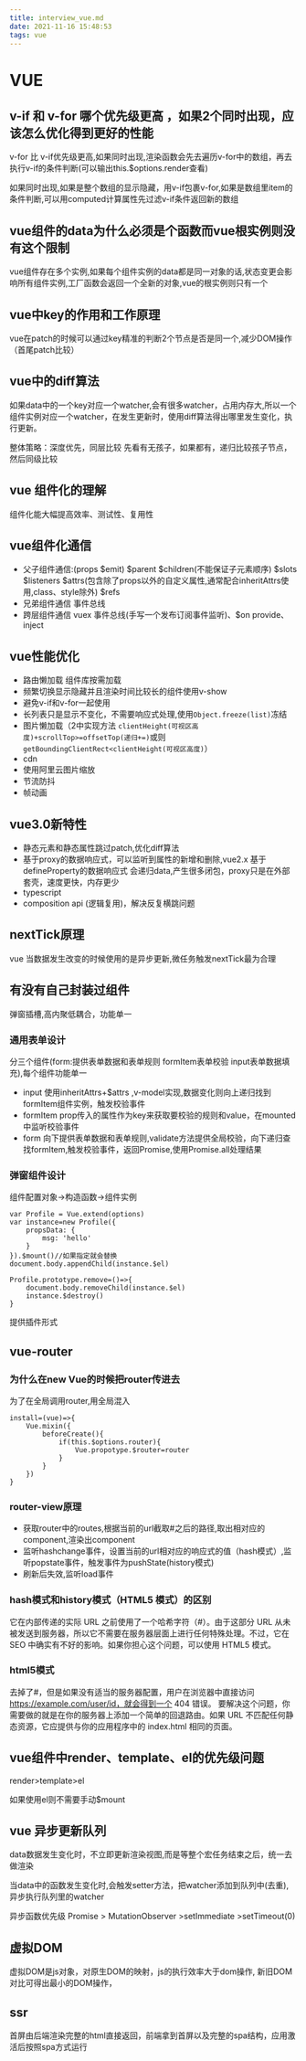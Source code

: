 ```yaml
---
title: interview_vue.md
date: 2021-11-16 15:48:53
tags: vue
---
```

# VUE
## v-if 和 v-for 哪个优先级更高 ，如果2个同时出现，应该怎么优化得到更好的性能
v-for 比 v-if优先级更高,如果同时出现,渲染函数会先去遍历v-for中的数组，再去执行v-if的条件判断(可以输出this.$options.render查看)

如果同时出现,如果是整个数组的显示隐藏，用v-if包裹v-for,如果是数组里item的条件判断,可以用computed计算属性先过滤v-if条件返回新的数组

## vue组件的data为什么必须是个函数而vue根实例则没有这个限制
vue组件存在多个实例,如果每个组件实例的data都是同一对象的话,状态变更会影响所有组件实例,工厂函数会返回一个全新的对象,vue的根实例则只有一个

## vue中key的作用和工作原理
vue在patch的时候可以通过key精准的判断2个节点是否是同一个,减少DOM操作（首尾patch比较）

## vue中的diff算法
如果data中的一个key对应一个watcher,会有很多watcher，占用内存大,所以一个组件实例对应一个watcher，在发生更新时，使用diff算法得出哪里发生变化，执行更新。

整体策略：深度优先，同层比较
先看有无孩子，如果都有，递归比较孩子节点，然后同级比较

## vue 组件化的理解
组件化能大幅提高效率、测试性、复用性
## vue组件化通信
- 父子组件通信:(props $emit) $parent $children(不能保证子元素顺序) $slots $listeners $attrs(包含除了props以外的自定义属性,通常配合inheritAttrs使用,class、style除外) $refs
- 兄弟组件通信 事件总线
- 跨层组件通信 vuex 事件总线(手写一个发布订阅事件监听)、$on provide、inject

## vue性能优化
- 路由懒加载 组件库按需加载
- 频繁切换显示隐藏并且渲染时间比较长的组件使用v-show
- 避免v-if和v-for一起使用
- 长列表只是显示不变化，不需要响应式处理,使用`Object.freeze(list)`冻结
- 图片懒加载（2中实现方法 `clientHeight(可视区高度)+scrollTop>=offsetTop(递归+=)`或则 `getBoundingClientRect<clientHeight(可视区高度)`）
- cdn 
- 使用阿里云图片缩放
- 节流防抖
- 帧动画

## vue3.0新特性
- 静态元素和静态属性跳过patch,优化diff算法
- 基于proxy的数据响应式，可以监听到属性的新增和删除,vue2.x 基于defineProperty的数据响应式 会递归data,产生很多闭包，proxy只是在外部套壳，速度更快，内存更少
- typescript
- composition api (逻辑复用)，解决反复横跳问题
## nextTick原理
vue 当数据发生改变的时候使用的是异步更新,微任务触发nextTick最为合理
## 有没有自己封装过组件
弹窗插槽,高内聚低耦合，功能单一 

### 通用表单设计
分三个组件(form:提供表单数据和表单规则 formItem表单校验 input表单数据填充),每个组件功能单一

- input 使用inheritAttrs+$attrs ,v-model实现,数据变化则向上递归找到formItem组件实例，触发校验事件
- formItem prop传入的属性作为key来获取要校验的规则和value，在mounted中监听校验事件
- form 向下提供表单数据和表单规则,validate方法提供全局校验，向下递归查找formItem,触发校验事件，返回Promise,使用Promise.all处理结果

### 弹窗组件设计
组件配置对象->构造函数->组件实例

```
var Profile = Vue.extend(options)
var instance=new Profile({
    propsData: {
        msg: 'hello'
    }
}).$mount()//如果指定就会替换
document.body.appendChild(instance.$el)

Profile.prototype.remove=()=>{
    document.body.removeChild(instance.$el)
    instance.$destroy()
}
```
提供插件形式

## vue-router
### 为什么在new Vue的时候把router传进去
为了在全局调用router,用全局混入
```
install=(vue)=>{
    Vue.mixin({
        beforeCreate(){
            if(this.$options.router){
                Vue.propotype.$router=router
            }
        }
    })
}

```
### router-view原理
- 获取router中的routes,根据当前的url截取#之后的路径,取出相对应的component,渲染出component
- 监听hashchange事件，设置当前的url相对应的响应式的值（hash模式）,监听popstate事件，触发事件为pushState(history模式)
- 刷新后失效,监听load事件

### hash模式和history模式（HTML5 模式）的区别
它在内部传递的实际 URL 之前使用了一个哈希字符（#）。由于这部分 URL 从未被发送到服务器，所以它不需要在服务器层面上进行任何特殊处理。不过，它在 SEO 中确实有不好的影响。如果你担心这个问题，可以使用 HTML5 模式。
### html5模式
去掉了#，但是如果没有适当的服务器配置，用户在浏览器中直接访问 https://example.com/user/id，就会得到一个 404 错误。
要解决这个问题，你需要做的就是在你的服务器上添加一个简单的回退路由。如果 URL 不匹配任何静态资源，它应提供与你的应用程序中的 index.html 相同的页面。
## vue组件中render、template、el的优先级问题
render>template>el

如果使用el则不需要手动$mount

## vue 异步更新队列
data数据发生变化时，不立即更新渲染视图,而是等整个宏任务结束之后，统一去做渲染

当data中的函数发生变化时,会触发setter方法，把watcher添加到队列中(去重), 异步执行队列里的watcher

异步函数优先级
Promise > MutationObserver >setImmediate >setTimeout(0)

## 虚拟DOM
虚拟DOM是js对象，对原生DOM的映射，js的执行效率大于dom操作, 新旧DOM对比可得出最小的DOM操作，

## ssr
首屏由后端渲染完整的html直接返回，前端拿到首屏以及完整的spa结构，应用激活后按照spa方式运行